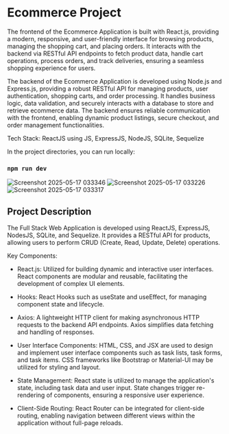 # Ecommerce Project

The frontend of the Ecommerce Application is built with React.js, providing a modern, responsive, and user-friendly interface for browsing products, managing the shopping cart, and placing orders. It interacts with the backend via RESTful API endpoints to fetch product data, handle cart operations, process orders, and track deliveries, ensuring a seamless shopping experience for users.

The backend of the Ecommerce Application is developed using Node.js and Express.js, providing a robust RESTful API for managing products, user authentication, shopping carts, and order processing. It handles business logic, data validation, and securely interacts with a database to store and retrieve ecommerce data. The backend ensures reliable communication with the frontend, enabling dynamic product listings, secure checkout, and order management functionalities.

Tech Stack: ReactJS using JS, ExpressJS, NodeJS, SQLite, Sequelize

In the project directories, you can run locally:

### `npm run dev`

![Screenshot 2025-05-17 033346](https://github.com/user-attachments/assets/3e08cb58-b2cc-465f-b6b5-a3ab4ce84685)
![Screenshot 2025-05-17 033226](https://github.com/user-attachments/assets/d2b8565a-c094-41ae-ae75-0092fa63ce25)
![Screenshot 2025-05-17 033317](https://github.com/user-attachments/assets/1185a78c-4bd3-4897-9402-a4f49f4f9b22)

## Project Description

The Full Stack Web Application is developed using ReactJS, ExpressJS, NodesJS, SQLite, and Sequelize. It provides a RESTful API for products, allowing users to perform CRUD (Create, Read, Update, Delete) operations.

Key Components:

* React.js: Utilized for building dynamic and interactive user interfaces. React components are modular and reusable, facilitating the development of complex UI elements.

* Hooks: React Hooks such as useState and useEffect, for managing component state and lifecycle.

* Axios: A lightweight HTTP client for making asynchronous HTTP requests to the backend API endpoints. Axios simplifies data fetching and handling of responses.

* User Interface Components: HTML, CSS, and JSX are used to design and implement user interface components such as task lists, task forms, and task items. CSS frameworks like Bootstrap or Material-UI may be utilized for styling and layout.

* State Management: React state is utilized to manage the application's state, including task data and user input. State changes trigger re-rendering of components, ensuring a responsive user experience.

* Client-Side Routing: React Router can be integrated for client-side routing, enabling navigation between different views within the application without full-page reloads.

